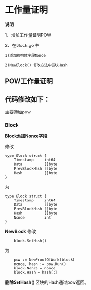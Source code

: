 # 工作量证明

**说明**

1、增加工作量证明POW

2、在Block.go 中 

	1)添加结构体字段Nonce
	
	2)NewBlock() 修改方法中区块Hash

## POW工作量证明

## 代码修改如下： 

主要添加pow

### Block

**Block添加Nonce字段**


修改
```
type Block struct {
	Timestamp     int64
	Data          []byte
	PrevBlockHash []byte
	Hash          []byte
}
```
为
```
type Block struct {
	Timestamp     int64
	Data          []byte
	PrevBlockHash []byte
	Hash          []byte
	Nonce         int
}
```
**NewBlock**
修改
```
	block.SetHash()
```
为
```
    pow := NewProofOfWork(block)
	nonce, hash := pow.Run()
	block.Nonce = nonce
	block.Hash = hash[:]
```
**删除SetHash()**
区块的Hash通过pow返回。



